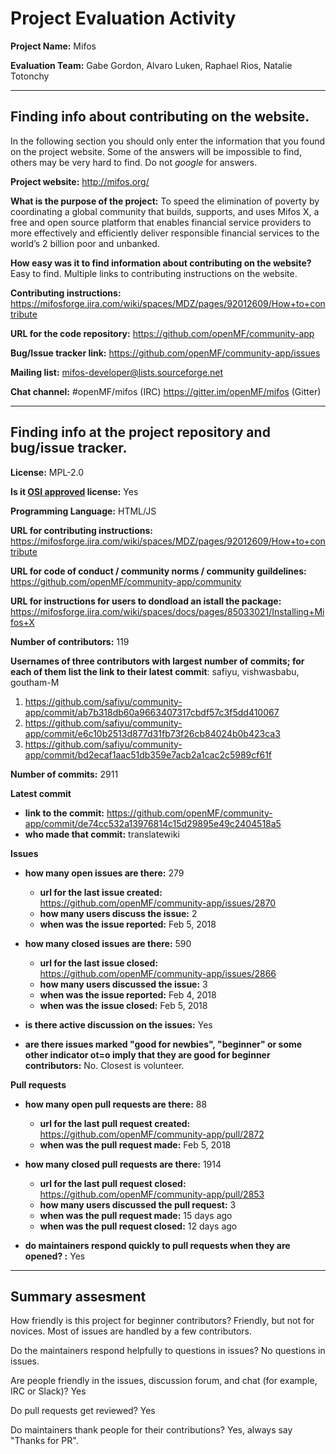 # Project Evaluation Activity



__Project Name:__ Mifos  

__Evaluation Team:__ Gabe Gordon, Alvaro Luken, Raphael Rios, Natalie Totonchy

---

## Finding info about contributing on the website. 

In the following section you should only enter the information that you 
found on the project website. Some of the answers will be impossible to find, others
may be very hard to find. Do not _google_ for answers. 

__Project website:__ http://mifos.org/

__What is the purpose of the project:__ To speed the elimination of poverty by coordinating a global community that builds, supports, and uses Mifos X, a free and open source platform that enables financial service providers to more effectively and efficiently deliver responsible financial services to the  world’s 2 billion poor and unbanked.







__How easy was it to find information about contributing on the website?__ Easy to find. Multiple links to contributing instructions on the website. 






__Contributing instructions:__ https://mifosforge.jira.com/wiki/spaces/MDZ/pages/92012609/How+to+contribute

__URL for the code repository:__ https://github.com/openMF/community-app

__Bug/Issue tracker link:__ https://github.com/openMF/community-app/issues

__Mailing list:__ mifos-developer@lists.sourceforge.net

__Chat channel:__ #openMF/mifos (IRC)  https://gitter.im/openMF/mifos (Gitter)



---

## Finding info at the project repository and bug/issue tracker.

__License:__ MPL-2.0

__Is it [OSI approved](https://opensource.org/licenses/alphabetical) license:__ Yes

__Programming Language:__ HTML/JS

__URL for contributing instructions:__ https://mifosforge.jira.com/wiki/spaces/MDZ/pages/92012609/How+to+contribute

__URL for code of conduct / community norms / community guildelines:__ https://github.com/openMF/community-app/community

__URL for instructions for users to dondload an istall the package:__ https://mifosforge.jira.com/wiki/spaces/docs/pages/85033021/Installing+Mifos+X

__Number of contributors:__ 119

__Usernames of three contributors with largest number of commits; for
each of them list the link to their latest commit__: safiyu, vishwasbabu, goutham-M

1. https://github.com/safiyu/community-app/commit/ab7b318db60a9663407317cbdf57c3f5dd410067
2. https://github.com/safiyu/community-app/commit/e6c10b2513d877d31fb73f26cb84024b0b423ca3
3. https://github.com/safiyu/community-app/commit/bd2ecaf1aac51db359e7acb2a1cac2c5989cf61f

__Number of commits:__ 2911

__Latest commit__
    
- __link to the commit:__ https://github.com/openMF/community-app/commit/de74cc532a13976814c15d29895e49c2404518a5
- __who made that commit:__ translatewiki


__Issues__

- __how many open issues are there:__ 279
    - __url for the last issue created:__ https://github.com/openMF/community-app/issues/2870
    - __how many users discuss the issue:__ 2
    - __when was the issue reported:__ Feb 5, 2018

- __how many closed issues are there:__ 590
    - __url for the last issue closed:__ https://github.com/openMF/community-app/issues/2866
    - __how many users discussed the issue:__ 3
    - __when was the issue reported:__ Feb 4, 2018
    - __when was the issue closed:__ Feb 5, 2018
    
- __is there active discussion on the issues:__ Yes



- __are there issues marked "good for newbies", "beginner" or some other indicator ot=o imply that they
are good for beginner contributors:__ No. Closest is volunteer.



__Pull requests__

- __how many open pull requests are there:__ 88
    - __url for the last pull request created:__ https://github.com/openMF/community-app/pull/2872
    - __when was the pull request made:__ Feb 5, 2018

- __how many closed pull requests are there:__ 1914
    - __url for the last pull request closed:__ https://github.com/openMF/community-app/pull/2853
    - __how many users discussed the pull request:__ 3
    - __when was the pull request made:__ 15 days ago
    - __when was the pull request closed:__ 12 days ago
    
- __do maintainers respond quickly to pull requests when they are opened? :__ Yes





---


## Summary assesment
How friendly is this project for beginner contributors? Friendly, but not for novices. Most of issues are handled by a few contributors.


Do the maintainers respond helpfully to questions in issues? No questions in issues.


Are people friendly in the issues, discussion forum, and chat (for example, IRC or Slack)? Yes



Do pull requests get reviewed? Yes



Do maintainers thank people for their contributions? Yes, always say "Thanks for PR".


